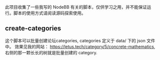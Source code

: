 此项目收集了一些我写的 NodeBB 有关的脚本，仅供学习之用，并不能保证运行。脚本的使用方式请阅读源码探索使用。

## create-categories
这个脚本可以批量创建论坛categories, categories 定义于 data/ 下的 json 文件中。
效果见我的网站： https://letus.tech/category/5/concrete-mathematics, 右侧的那一颗长长的树就是批量创建的 category.
